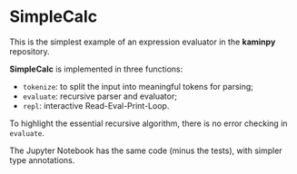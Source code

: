 # SimpleCalc

This is the simplest example of an expression evaluator in the **kaminpy** repository.

**SimpleCalc** is implemented in three functions:

* `tokenize`: to split the input into meaningful tokens for parsing;
* `evaluate`: recursive parser and evaluator;
* `repl`: interactive Read-Eval-Print-Loop.

To highlight the essential recursive algorithm, there is no error checking in `evaluate`.

The Jupyter Notebook has the same code (minus the tests), with simpler type annotations.
